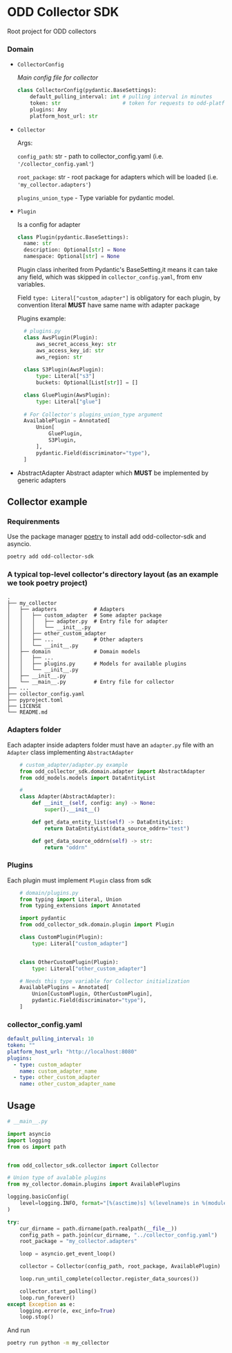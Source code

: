 # ODD Collector SDK
Root project for ODD collectors

### Domain
* `CollectorConfig`

    _Main config file for collector_
    ``` python
    class CollectorConfig(pydantic.BaseSettings):
        default_pulling_interval: int # pulling interval in minutes
        token: str                    # token for requests to odd-platform
        plugins: Any
        platform_host_url: str
    ```

* `Collector`

    Args:

    `config_path`: str - path to collector_config.yaml (i.e. `'/collector_config.yaml'`)

    `root_package`: str - root package for adapters which will be loaded (i.e. `'my_collector.adapters'`)

    `plugins_union_type` - Type variable for pydantic model.

* `Plugin`

  Is a config for adapter
  ```python
  class Plugin(pydantic.BaseSettings):
    name: str
    description: Optional[str] = None
    namespace: Optional[str] = None
  ```

  Plugin class inherited from Pydantic's BaseSetting,it means it can take any field, which was skipped in `collector_config.yaml`, from env variables.

  Field `type: Literal["custom_adapter"]`  is obligatory for each plugin, by convention literal **MUST** have same name with adapter package

  Plugins example:
  ```python
    # plugins.py
    class AwsPlugin(Plugin):
        aws_secret_access_key: str
        aws_access_key_id: str
        aws_region: str
    
    class S3Plugin(AwsPlugin):
        type: Literal["s3"]
        buckets: Optional[List[str]] = []

    class GluePlugin(AwsPlugin):
        type: Literal["glue"]
    
    # For Collector's plugins_union_type argument
    AvailablePlugin = Annotated[
        Union[
            GluePlugin,
            S3Plugin,
        ],
        pydantic.Field(discriminator="type"),
    ]
  ```
* AbstractAdapter
    Abstract adapter which **MUST** be implemented by generic adapters

## Collector example

### Requirenments
Use the package manager [poetry](https://python-poetry.org/) to install add odd-collector-sdk and asyncio.
```bash
poetry add odd-collector-sdk
```

### A typical top-level collector's directory layout (as an example we took poetry project)

    .
    ├── my_collector            
    │   ├── adapters            # Adapters
    │   │   ├── custom_adapter  # Some adapter package
    │   │   │   ├── adapter.py  # Entry file for adapter
    │   │   │   └── __init__.py
    │   │   ├── other_custom_adapter
    │   │   ├── ...             # Other adapters
    │   │   └── __init__.py
    │   ├── domain              # Domain models
    │   │   ├── ...
    │   │   ├── plugins.py      # Models for available plugins
    │   │   └── __init__.py
    │   ├── __init__.py         
    │   └── __main__.py         # Entry file for collector
    ├── ...
    ├── collector_config.yaml
    ├── pyproject.toml
    ├── LICENSE
    └── README.md



### Adapters folder
Each adapter inside adapters folder must have an `adapter.py` file with an `Adapter` class implementing `AbstractAdapter`
```python
    # custom_adapter/adapter.py example
    from odd_collector_sdk.domain.adapter import AbstractAdapter
    from odd_models.models import DataEntityList

    # 
    class Adapter(AbstractAdapter):
        def __init__(self, config: any) -> None:
            super().__init__()

        def get_data_entity_list(self) -> DataEntityList:
            return DataEntityList(data_source_oddrn="test")

        def get_data_source_oddrn(self) -> str:
            return "oddrn"
```

### Plugins
Each plugin must implement `Plugin` class from sdk
```python
    # domain/plugins.py
    from typing import Literal, Union
    from typing_extensions import Annotated

    import pydantic
    from odd_collector_sdk.domain.plugin import Plugin

    class CustomPlugin(Plugin):
        type: Literal["custom_adapter"]


    class OtherCustomPlugin(Plugin):
        type: Literal["other_custom_adapter"]

    # Needs this type variable for Collector initialization
    AvailablePlugins = Annotated[
        Union[CustomPlugin, OtherCustomPlugin],
        pydantic.Field(discriminator="type"),
    ]
```

### collector_config.yaml

```yaml
default_pulling_interval: 10 
token: "" 
platform_host_url: "http://localhost:8080" 
plugins:
  - type: custom_adapter
    name: custom_adapter_name
  - type: other_custom_adapter
    name: other_custom_adapter_name

```

## Usage
```python
# __main__.py

import asyncio
import logging
from os import path


from odd_collector_sdk.collector import Collector

# Union type of avalable plugins
from my_collector.domain.plugins import AvailablePlugins

logging.basicConfig(
    level=logging.INFO, format="[%(asctime)s] %(levelname)s in %(module)s: %(message)s"
)

try:
    cur_dirname = path.dirname(path.realpath(__file__))
    config_path = path.join(cur_dirname, "../collector_config.yaml")
    root_package = "my_collector.adapters"

    loop = asyncio.get_event_loop()

    collector = Collector(config_path, root_package, AvailablePlugin)

    loop.run_until_complete(collector.register_data_sources())

    collector.start_polling()
    loop.run_forever()
except Exception as e:
    logging.error(e, exc_info=True)
    loop.stop()
```

And run
```bash
poetry run python -m my_collector
```


